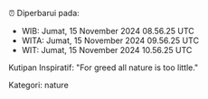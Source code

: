 ⏰ Diperbarui pada:
- WIB: Jumat, 15 November 2024 08.56.25 UTC
- WITA: Jumat, 15 November 2024 09.56.25 UTC
- WIT: Jumat, 15 November 2024 10.56.25 UTC

Kutipan Inspiratif:
"For greed all nature is too little."


Kategori: nature


